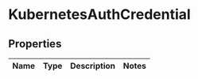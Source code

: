 # KubernetesAuthCredential

## Properties
Name | Type | Description | Notes
------------ | ------------- | ------------- | -------------
